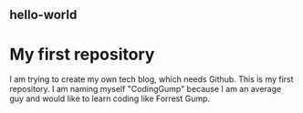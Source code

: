 ## hello-world
# My first repository

  I am trying to create my own tech blog, which needs Github. This is my first repository.
  I am naming myself "CodingGump" because I am an average guy and would like to learn coding like Forrest Gump. 
